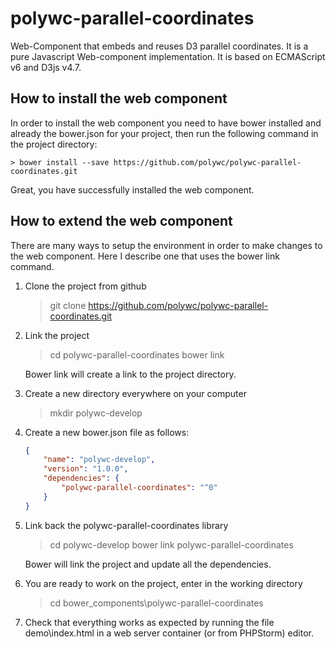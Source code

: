 # polywc-parallel-coordinates
Web-Component that embeds and reuses D3 parallel coordinates. It is a pure Javascript Web-component implementation. It is based on ECMAScript v6 and D3js v4.7.

## How to install the web component
In order to install the web component you need to have bower installed and already the bower.json for your project, then run the following command in the project directory:

    > bower install --save https://github.com/polywc/polywc-parallel-coordinates.git
    
Great, you have successfully installed the web component.

## How to extend the web component
There are many ways to setup the environment in order to make changes to the web component. Here I describe one that uses the bower link command. 

1. Clone the project from github

    > git clone https://github.com/polywc/polywc-parallel-coordinates.git
  
2. Link the project 

    > cd polywc-parallel-coordinates
    > bower link
    
    Bower link will create a link to the project directory.
    
3. Create a new directory everywhere on your computer

    > mkdir polywc-develop
    
4. Create a new bower.json file as follows:

    ```json
    { 
        "name": "polywc-develop",
        "version": "1.0.0",
        "dependencies": {
            "polywc-parallel-coordinates": "^0"
        }
    }
    ```
    
5. Link back the polywc-parallel-coordinates library

    > cd polywc-develop
    > bower link polywc-parallel-coordinates
   
   Bower will link the project and update all the dependencies.
   
6. You are ready to work on the project, enter in the working directory

    > cd bower_components\polywc-parallel-coordinates
    
7. Check that everything works as expected by running the file demo\index.html in a web server container (or from PHPStorm) editor.

